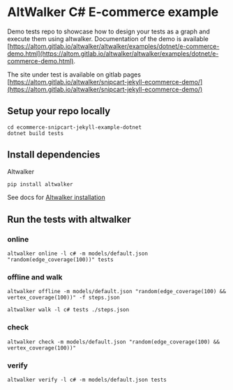 # AltWalker C# E-commerce example

Demo tests repo to showcase how to design your tests as a graph and execute them using altwalker. Documentation of the demo is available [https://altom.gitlab.io/altwalker/altwalker/examples/dotnet/e-commerce-demo.html](https://altom.gitlab.io/altwalker/altwalker/examples/dotnet/e-commerce-demo.html). 

The site under test is available on gitlab pages [https://altom.gitlab.io/altwalker/snipcart-jekyll-ecommerce-demo/](https://altom.gitlab.io/altwalker/snipcart-jekyll-ecommerce-demo/)


## Setup your repo locally

```
cd ecommerce-snipcart-jekyll-example-dotnet
dotnet build tests
```
    

## Install dependencies

Altwalker 

```bash
pip install altwalker
```

See docs for [Altwalker installation](https://altom.gitlab.io/altwalker/altwalker/installation.html)

## Run the tests with altwalker

### online

`altwalker online -l c# -m models/default.json "random(edge_coverage(100))" tests`

### offline and walk

`altwalker offline -m models/default.json "random(edge_coverage(100) && vertex_coverage(100))" -f steps.json`

`altwalker walk -l c# tests ./steps.json`

### check

`altwalker check -m models/default.json "random(edge_coverage(100) && vertex_coverage(100))"`

### verify

`altwalker verify -l c# -m models/default.json tests`
